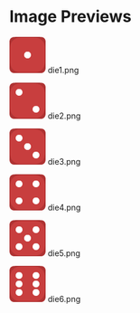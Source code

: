 # Image Previews

![die1.png](die1.png) die1.png

![die2.png](die2.png) die2.png

![die3.png](die3.png) die3.png

![die4.png](die4.png) die4.png

![die5.png](die5.png) die5.png

![die6.png](die6.png) die6.png

